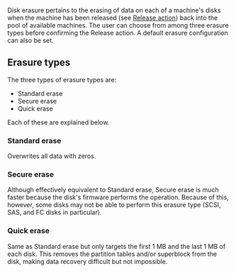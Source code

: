 Disk erasure pertains to the erasing of data on each of a machine's disks when the machine has been released (see [Release action](/t/concepts-and-terms/785#heading--release)) back into the pool of available machines. The user can choose from among three erasure types before confirming the Release action. A default erasure configuration can also be set.

<h2 id="heading--erasure-types">Erasure types</h2>

The three types of erasure types are:

-   Standard erase
-   Secure erase
-   Quick erase

Each of these are explained below.

<h3 id="heading--standard-erase">Standard erase</h3>

Overwrites all data with zeros.

<h3 id="heading--secure-erase">Secure erase</h3>

Although effectively equivalent to Standard erase, Secure erase is much faster because the disk's firmware performs the operation. Because of this, however, some disks may not be able to perform this erasure type (SCSI, SAS, and FC disks in particular).

<h3 id="heading--quick-erase">Quick erase</h3>

Same as Standard erase but only targets the first 1 MB and the last 1 MB of each disk. This removes the partition tables and/or superblock from the disk, making data recovery difficult but not impossible.

<!-- deb-2-7-ui deb-2-8-ui deb-2-9-ui snap-2-8-ui snap-2-9-ui snap-2-7-ui
<h2 id="heading--default-configuration">Default configuration</h2>

A default erasure configuration can be set on the 'Settings' page by selecting the 'Storage' tab.

<a href="https://assets.ubuntu.com/v1/4e90c4c7-installconfig-storage-erasure__defaults.png" target = "_blank"><img src="https://assets.ubuntu.com/v1/4e90c4c7-installconfig-storage-erasure__defaults.png"></a>

If option 'Erase machines' disks prior to releasing' is chosen then users will be compelled to use disk erasure. That option will be pre-filled in the machine's view and the user will be unable to remove the option.

With the above defaults, the machine's view will look like this when the Release action is chosen:

<a href="https://assets.ubuntu.com/v1/66e1dcc2-installconfig-storage-erasure__defaults-node.png" target = "_blank"><img src="https://assets.ubuntu.com/v1/66e1dcc2-installconfig-storage-erasure__defaults-node.png"></a>

Where 'secure erase' and 'quick erase' can then be configured by the user.

<h2 id="heading--order-of-preference">Order of preference</h2>

If all three options are checked when the machine is released the following order of preference is applied:

1.  Use 'secure erase' if the disk supports it
2.  If it does not then use 'quick erase'
deb-2-7-ui deb-2-8-ui deb-2-9-ui snap-2-8-ui snap-2-9-ui snap-2-7-ui -->

<!-- deb-2-7-cli deb-2-8-cli deb-2-9-cli snap-2-8-cli snap-2-9-cli snap-2-7-cli

<h2>Erasure procedure</h2>

When using the [MAAS CLI](/t/maas-cli/802), you can erase a disk when releasing an individual machine.  Note that this option is not available when releasing multiple machines, so you'll want to make sure you're using:

```
maas $PROFILE machine release...
```

and not:

```
maas $PROFILE machines release...
```

Note the difference in singular and plural "machine/machines" in the commands.  Releasing a machine requires that you have the `system_id` of the machine to be released, which you can obtain with a [basic machine list](/t/the-cli-cookbook/2218#heading--basic-machine-list):

<a href="https://discourse.maas.io/uploads/default/original/1X/a496ac76977909f3403160ca96a1bb7224e785f5.jpeg" target = "_blank"><img src="https://discourse.maas.io/uploads/default/original/1X/a496ac76977909f3403160ca96a1bb7224e785f5.jpeg">
</a>

The basic form of the release command, when erasing disks on releasing, is:

```
maas $PROFILE machine release $SYSTEM_ID comment="some comment" erase=true [secure_erase=true ||/&& quick_erase=true]
```

Parameters `secure_erase` and `quick_erase` are both optional, although if you don't specify either of them, the entire disk will be overwritten with null bytes.  Note that this overwrite process is very slow.

Secure erasure uses the drive's secure erase feature, if it has one.  In some cases, this can be much faster than overwriting the entire drive.  Be aware, though, that some drives implement secure erasure as a complete drive overwrite, so this method may still be very slow.  Additionally, if you specify secure erasure and the drive doesn't have this feature, you'll get a complete overwrite anyway -- again, possibly very slow.

Quick erasure wipes 2MB at the start and end of the drive to make recovery both inconvenient and unlikely to happen by accident.  Note, though, that quick erasure is not secure.

<h3>Specifying both erasure types</h3>

If you specify both erasure types, like this:

```
maas $PROFILE machine release $SYSTEM_ID comment="some comment" erase=true secure_erase=true quick_erase=true
```

then MAAS will perform a secure erasure if the drive has that feature; if not, it will perform a quick erasure.  Of course, if you're concerned about completely erasing the drive, and you're not sure whether the disk has secure erase features, the best way to handle that is to specify nothing, and allow the full disk to be overwritten by null bytes:

```
maas $PROFILE machine release $SYSTEM_ID comment="some comment" erase=true
```

deb-2-7-cli deb-2-8-cli deb-2-9-cli snap-2-8-cli snap-2-9-cli snap-2-7-cli -->
